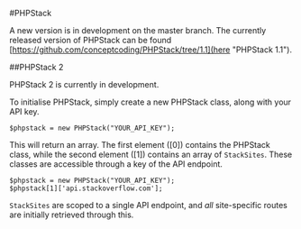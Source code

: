#PHPStack

A new version is in development on the master branch. The currently released version of PHPStack can be found
[https://github.com/conceptcoding/PHPStack/tree/1.1](here "PHPStack 1.1").

##PHPStack 2

PHPStack 2 is currently in development.

To initialise PHPStack, simply create a new PHPStack class, along with your API key.

    $phpstack = new PHPStack("YOUR_API_KEY");

This will return an array. The first element ([0]) contains the PHPStack class, while the second element ([1]) contains an array of `StackSites`. These classes are accessible through a key of the API endpoint.

    $phpstack = new PHPStack("YOUR_API_KEY");
    $phpstack[1]['api.stackoverflow.com'];

`StackSites` are scoped to a single API endpoint, and *all* site-specific routes are initially retrieved through this.